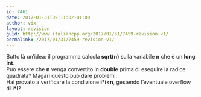 ```yaml
---
id: 7461
date: 2017-01-31T09:11:02+01:00
author: vix
layout: revision
guid: http://www.italiancpp.org/2017/01/31/7459-revision-v1/
permalink: /2017/01/31/7459-revision-v1/
---
```

Butto là un&#8217;idea: il programma calcola **sqrt(n)** sulla variabile **n** che è un **long int**.  
Può essere che **n** venga convertito in **double** prima di eseguire la radice quadrata? Magari questo può dare problemi.  
Hai provato a verificare la condizione **i*i<n**, gestendo l&#8217;eventuale overflow di **i*i**?